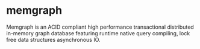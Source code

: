 # memgraph

Memgraph is an ACID compliant high performance transactional distributed
in-memory graph database featuring runtime native query compiling, lock free
data structures asynchronous IO.
